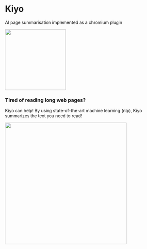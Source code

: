 # Kiyo
AI page summarisation implemented as a chromium plugin

<img src="https://user-images.githubusercontent.com/64489325/157848644-3d522465-f759-4a75-a3ba-d6554bcfb0bb.png" width=200px>

### Tired of reading long web pages?

Kiyo can help! By using state-of-the-art machine learning (nlp), Kiyo summarizes the text you need to read!


<img src="https://user-images.githubusercontent.com/64489325/158026530-a3ac190d-f72e-44d2-8e5e-d4435765a402.png" width=400px>

